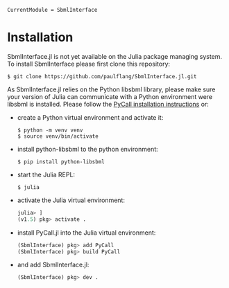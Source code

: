 ```@meta
CurrentModule = SbmlInterface
```

# Installation

SbmlInterface.jl is not yet available on the Julia package managing system. To install SbmlInterface please first clone this repository:
  ```
  $ git clone https://github.com/paulflang/SbmlInterface.jl.git
  ```
As SbmlInterface.jl relies on the Python libsbml library, please make sure your version of Julia can communicate with a Python environment were libsbml is installed. Please follow the [PyCall installation instructions](https://github.com/JuliaPy/PyCall.jl) or:
* create a Python virtual environment and activate it:
  ```
  $ python -m venv venv
  $ source venv/bin/activate
  ```
* install python-libsbml to the python environment:
  ```
  $ pip install python-libsbml
  ```
* start the Julia REPL:
  ```
  $ julia
  ```
* activate the Julia virtual environment:
  ```julia
  julia> ]
  (v1.5) pkg> activate .
  ```
* install PyCall.jl into the Julia virtual environment:
  ```julia
  (SbmlInterface) pkg> add PyCall
  (SbmlInterface) pkg> build PyCall
  ```
* and add SbmlInterface.jl:
  ```julia
  (SbmlInterface) pkg> dev .
  ```
